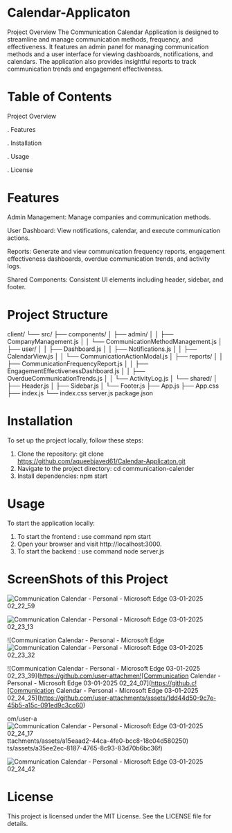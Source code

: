 # Calendar-Applicaton

Project Overview
The Communication Calendar Application is designed to streamline and manage communication methods, frequency, and effectiveness. It features an admin panel for managing communication methods and a user interface for viewing dashboards, notifications, and calendars. The application also provides insightful reports to track communication trends and engagement effectiveness.

# Table of Contents
Project Overview

. Features

. Installation

. Usage

. License

# Features
Admin Management: Manage companies and communication methods.

User Dashboard: View notifications, calendar, and execute communication actions.

Reports: Generate and view communication frequency reports, engagement effectiveness dashboards, overdue communication trends, and activity logs.

Shared Components: Consistent UI elements including header, sidebar, and footer.

# Project Structure 


client/ 
└── src/
    ├── components/
    │   ├── admin/
    │   │   ├── CompanyManagement.js
    │   │   └── CommunicationMethodManagement.js
    │   ├── user/
    │   │   ├── Dashboard.js
    │   │   ├── Notifications.js
    │   │   ├── CalendarView.js
    │   │   └── CommunicationActionModal.js
    │   ├── reports/
    │   │   ├── CommunicationFrequencyReport.js
    │   │   ├── EngagementEffectivenessDashboard.js
    │   │   ├── OverdueCommunicationTrends.js
    │   │   └── ActivityLog.js
    │   └── shared/
    │       ├── Header.js
    │       ├── Sidebar.js
    │       └── Footer.js
    ├── App.js
    ├── App.css
    ├── index.js
    └── index.css
server.js
package.json

# Installation
To set up the project locally, follow these steps:

1. Clone the repository:
   git clone https://github.com/aqueebjaved61/Calendar-Applicaton.git
2. Navigate to the project directory:
   cd communication-calender
3. Install dependencies:
   npm start

# Usage
To start the application locally:
1. To start the frontend :
  use command npm start
2. Open your browser and visit http://localhost:3000.
3. To start the backend :
   use command node server.js

# ScreenShots of this Project


![Communication Calendar - Personal - Microsoft​ Edge 03-01-2025 02_22_59](https://github.com/user-attachments/assets/a3b30bf3-3b4f-406f-9c1a-671aa288b364)

![Communication Calendar - Personal - Microsoft​ Edge 03-01-2025 02_23_13](https://github.com/user-attachments/assets/aec1c391-71bd-4647-a364-5dda43b32c50)

![Communication Calendar - Personal - Microsoft​ Edge ![Communication Calendar - Personal - Microsoft​ Edge 03-01-2025 02_23_32](https://github.com/user-attachments/assets/e544b9b6-69be-4a38-a803-524662eca83a)

![Communication Calendar - Personal - Microsoft​ Edge 03-01-2025 02_23_39](https://github.com/user-attachmen![Communication Calendar - Personal - Microsoft​ Edge 03-01-2025 02_24_07](https://github.c![Communication Calendar - Personal - Microsoft​ Edge 03-01-2025 02_24_25](https://github.com/user-attachments/assets/1dd44d50-9c7e-45b5-a15c-091ed9c3cc60)

om/user-a![Communication Calendar - Personal - Microsoft​ Edge 03-01-2025 02_24_17](https://github.com/user-attachments/assets/d006ff34-3700-497b-b2f0-4855b182bcf2)
ttachments/assets/a15eaad2-44ca-4fe0-bcc8-18c04d580250)
ts/assets/a35ee2ec-8187-4765-8c93-83d70b6bc36f)

![Communication Calendar - Personal - Microsoft​ Edge 03-01-2025 02_24_42](https://github.com/user-attachments/assets/72480dc8-3001-4e2c-bfb1-c6c485279474)

# License
 This project is licensed under the MIT License. See the LICENSE file for details.
  
